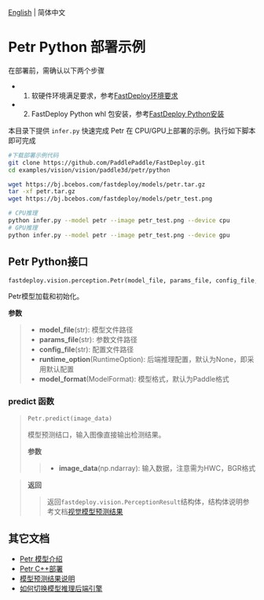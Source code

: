 [English](README.md) | 简体中文

# Petr Python 部署示例

在部署前，需确认以下两个步骤

- 1. 软硬件环境满足要求，参考[FastDeploy环境要求](../../../../../docs/cn/build_and_install/download_prebuilt_libraries.md)  
- 2. FastDeploy Python whl 包安装，参考[FastDeploy Python安装](../../../../../docs/cn/build_and_install/download_prebuilt_libraries.md)

本目录下提供 `infer.py` 快速完成 Petr 在 CPU/GPU上部署的示例。执行如下脚本即可完成

```bash
#下载部署示例代码
git clone https://github.com/PaddlePaddle/FastDeploy.git
cd examples/vision/vision/paddle3d/petr/python

wget https://bj.bcebos.com/fastdeploy/models/petr.tar.gz
tar -xf petr.tar.gz
wget https://bj.bcebos.com/fastdeploy/models/petr_test.png

# CPU推理
python infer.py --model petr --image petr_test.png --device cpu
# GPU推理
python infer.py --model petr --image petr_test.png --device gpu
```


## Petr Python接口

```python
fastdeploy.vision.perception.Petr(model_file, params_file, config_file, runtime_option=None, model_format=ModelFormat.PADDLE)
```

Petr模型加载和初始化。

**参数**
> * **model_file**(str): 模型文件路径
> * **params_file**(str): 参数文件路径
> * **config_file**(str): 配置文件路径
> * **runtime_option**(RuntimeOption): 后端推理配置，默认为None，即采用默认配置
> * **model_format**(ModelFormat): 模型格式，默认为Paddle格式

### predict 函数

> ```python
> Petr.predict(image_data)
> ```
>
> 模型预测结口，输入图像直接输出检测结果。
>
> **参数**
>
> > * **image_data**(np.ndarray): 输入数据，注意需为HWC，BGR格式

> **返回**
>
> > 返回`fastdeploy.vision.PerceptionResult`结构体，结构体说明参考文档[视觉模型预测结果](../../../../../docs/api/vision_results/)


## 其它文档

- [Petr 模型介绍](..)
- [Petr C++部署](../cpp)
- [模型预测结果说明](../../../../../docs/api/vision_results/)
- [如何切换模型推理后端引擎](../../../../../docs/cn/faq/how_to_change_backend.md)
